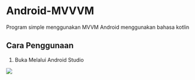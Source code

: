 # Android-MVVVM
Program simple menggunakan MVVM Android menggunakan bahasa kotlin
## Cara Penggunaan
1. Buka Melalui Android Studio
<img src="https://kotlinlang.org/assets/images/twitter-card/kotlin_800x320.png">
